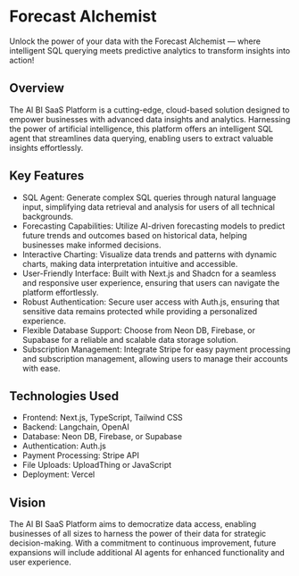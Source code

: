 # Forecast Alchemist
Unlock the power of your data with the Forecast Alchemist — where intelligent SQL querying meets predictive analytics to transform insights into action!

## Overview

The AI BI SaaS Platform is a cutting-edge, cloud-based solution designed to empower businesses with advanced data insights and analytics. Harnessing the power of artificial intelligence, this platform offers an intelligent SQL agent that streamlines data querying, enabling users to extract valuable insights effortlessly.

## Key Features

- SQL Agent: Generate complex SQL queries through natural language input, simplifying data retrieval and analysis for users of all technical backgrounds.
- Forecasting Capabilities: Utilize AI-driven forecasting models to predict future trends and outcomes based on historical data, helping businesses make informed decisions.
- Interactive Charting: Visualize data trends and patterns with dynamic charts, making data interpretation intuitive and accessible.
- User-Friendly Interface: Built with Next.js and Shadcn for a seamless and responsive user experience, ensuring that users can navigate the platform effortlessly.
- Robust Authentication: Secure user access with Auth.js, ensuring that sensitive data remains protected while providing a personalized experience.
- Flexible Database Support: Choose from Neon DB, Firebase, or Supabase for a reliable and scalable data storage solution.
- Subscription Management: Integrate Stripe for easy payment processing and subscription management, allowing users to manage their accounts with ease.

## Technologies Used

- Frontend: Next.js, TypeScript, Tailwind CSS
- Backend: Langchain, OpenAI
- Database: Neon DB, Firebase, or Supabase
- Authentication: Auth.js
- Payment Processing: Stripe API
- File Uploads: UploadThing or JavaScript
- Deployment: Vercel

## Vision

The AI BI SaaS Platform aims to democratize data access, enabling businesses of all sizes to harness the power of their data for strategic decision-making. With a commitment to continuous improvement, future expansions will include additional AI agents for enhanced functionality and user experience.
